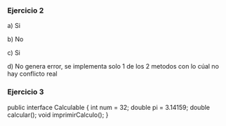 ### Ejercicio 2
a) Si

b) No

c) Si

d) No genera error, se implementa solo 1 de los 2 metodos con lo cúal no hay conflicto real

### Ejercicio 3
public interface Calculable {
int num = 32;
double pi = 3.14159;
double calcular();
void imprimirCalculo();
}
